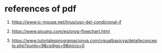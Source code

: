 # references of pdf 

1. https://www.jc-mouse.net/linux/uso-del-condicional-if

2. https://www.picuino.com/es/prog-flowchart.html

3. https://www.tutorialesprogramacionya.com/visualbasicya/detalleconcepto.php?punto=9&codigo=9&inicio=0
